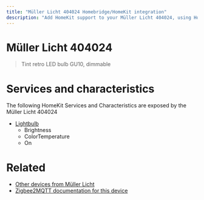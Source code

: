 ```yaml
---
title: "Müller Licht 404024 Homebridge/HomeKit integration"
description: "Add HomeKit support to your Müller Licht 404024, using Homebridge, Zigbee2MQTT and homebridge-z2m."
---
```

<!---
This file has been GENERATED using src/docgen/docgen.ts
DO NOT EDIT THIS FILE MANUALLY!
-->
# Müller Licht 404024
> Tint retro LED bulb GU10, dimmable


# Services and characteristics
The following HomeKit Services and Characteristics are exposed by
the Müller Licht 404024

* [Lightbulb](../../light.md)
  * Brightness
  * ColorTemperature
  * On


# Related
* [Other devices from Müller Licht](../index.md#muller_licht)
* [Zigbee2MQTT documentation for this device](https://www.zigbee2mqtt.io/devices/404024.html)